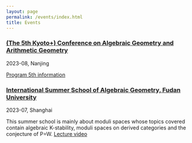 ```yaml
---
layout: page
permalink: /events/index.html
title: Events
---
```


### [(The 5th Kyoto+) Conference on Algebraic Geometry and Arithmetic Geometry](https://www.kurims.kyoto-u.ac.jp/~yuyang/confer/Kyoto-Nanjing-5th.html)
2023-08, Nanjing

[Program 5th information](https://www.kurims.kyoto-u.ac.jp/~yuyang/confer/Program5th.pdf)

### [International Summer School of Algebraic Geometry, Fudan University](https://scms.fudan.edu.cn/info/1059/5677.htm)
2023-07, Shanghai

This summer school is mainly about moduli spaces whose topics covered contain algebraic K-stability, moduli spaces on derived categories and the conjecture of P=W. [Lecture video](https://scms.fudan.edu.cn/info/4503/5820.htm)
